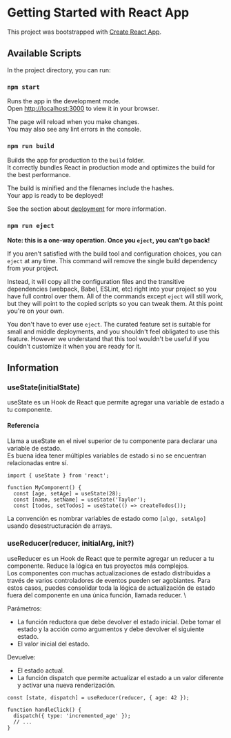 # Getting Started with React App

This project was bootstrapped with [Create React App](https://github.com/facebook/create-react-app).

## Available Scripts

In the project directory, you can run:

### `npm start`

Runs the app in the development mode.\
Open [http://localhost:3000](http://localhost:3000) to view it in your browser.

The page will reload when you make changes.\
You may also see any lint errors in the console.

### `npm run build`

Builds the app for production to the `build` folder.\
It correctly bundles React in production mode and optimizes the build for the best performance.

The build is minified and the filenames include the hashes.\
Your app is ready to be deployed!

See the section about [deployment](https://facebook.github.io/create-react-app/docs/deployment) for more information.

### `npm run eject`

**Note: this is a one-way operation. Once you `eject`, you can't go back!**

If you aren't satisfied with the build tool and configuration choices, you can `eject` at any time. This command will remove the single build dependency from your project.

Instead, it will copy all the configuration files and the transitive dependencies (webpack, Babel, ESLint, etc) right into your project so you have full control over them. All of the commands except `eject` will still work, but they will point to the copied scripts so you can tweak them. At this point you're on your own.

You don't have to ever use `eject`. The curated feature set is suitable for small and middle deployments, and you shouldn't feel obligated to use this feature. However we understand that this tool wouldn't be useful if you couldn't customize it when you are ready for it.

## Information

### useState(initialState)

useState es un Hook de React que permite agregar una variable de estado a tu componente.

#### Referencia

Llama a useState en el nivel superior de tu componente para declarar una variable de estado. \
Es buena idea tener múltiples variables de estado si no se encuentran relacionadas entre sí.

```react
import { useState } from 'react';

function MyComponent() {
  const [age, setAge] = useState(28);
  const [name, setName] = useState('Taylor');
  const [todos, setTodos] = useState(() => createTodos());
```

La convención es nombrar variables de estado como `[algo, setAlgo]` usando desestructuración de arrays.

### useReducer(reducer, initialArg, init?)

useReducer es un Hook de React que te permite agregar un reducer a tu componente. Reduce la lógica en tus proyectos más complejos. \
Los componentes con muchas actualizaciones de estado distribuidas a través de varios controladores de eventos pueden ser agobiantes. Para estos casos, puedes consolidar toda la lógica de actualización de estado fuera del componente en una única función, llamada reducer. \

Parámetros:

- La función reductora que debe devolver el estado inicial. Debe tomar el estado y la acción como argumentos y debe devolver el siguiente estado.
- El valor inicial del estado.

Devuelve:

- El estado actual.
- La función dispatch que permite actualizar el estado a un valor diferente y activar una nueva renderización.

```react
const [state, dispatch] = useReducer(reducer, { age: 42 });

function handleClick() {
  dispatch({ type: 'incremented_age' });
  // ...
}
```
